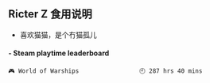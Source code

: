 ## Ricter Z 食用说明
- 喜欢猫猫，是个冇猫孤儿

<!-- steam-box start -->
#### - Steam playtime leaderboard
```text
🎮 World of Warships                 🕘 287 hrs 40 mins
```
<!-- Powered by https://github.com/YouEclipse/steam-box . -->
<!-- steam-box end -->
